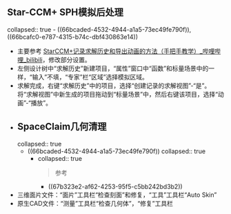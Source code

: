 ## Star-CCM+ SPH模拟后处理
collapsed:: true
	- ((66bcaded-4532-4944-a1a5-73ec49fe790f)), ((66bcafc0-e787-4315-b74c-dbf430863e14))
- 主要参考 [StarCCM+记录求解历史和导出动画的方法（手把手教学）_哔哩哔哩_bilibili](https://www.bilibili.com/video/BV1vs2CYBEaq/)，修改部分设置。
- 左侧设计树中“求解历史”新建项目，“属性”窗口中“函数”和标量场景中的一样，“输入”不填，“专家”栏“区域”选择模拟区域。
- 求解完成，右键“求解历史”中的项目，选择“创建记录的求解视图”-“是”。将“求解视图”中新生成的项目拖动到“标量场景”中，然后右键该项目，选择“动画”-“播放”。
- ## SpaceClaim几何清理
  collapsed:: true
	- ((66bcaded-4532-4944-a1a5-73ec49fe790f))
	  collapsed:: true
		- collapsed:: true
		  >参考
			- ((67b323e2-af62-4253-95f5-c5bb242bd3b2))
- 三维面片文件：“面片”工具栏“检查刻面”和修复，“工具”工具栏“Auto Skin”
- 原生CAD文件：“测量”工具栏“检查几何体”，“修复”工具栏